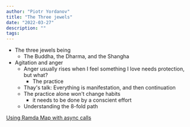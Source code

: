 ```yaml
---
author: "Piotr Yordanov"
title: "The Three jewels"
date: "2022-03-27"
description: ""
tags:
---
```


+ The three jewels being
	+ The Buddha, the Dharma, and the Shangha
+ Agitation and anger
	+ Anger usually rises when I feel something I love needs protection, but what?
		+ The practice
	+ Thay's talk: Everything is manifestation, and then continuation
	+ The practice alone won't change habits
		+ it needs to be done by a conscient effort
	+ Understanding the 8-fold path

[Using Ramda Map with async calls](Using%20Ramda%20Map%20with%20async%20calls)

